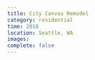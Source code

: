 ```yaml
---
title: City Canvas Remodel
category: residential
time: 2018
location: Seattle, WA
images: 
complete: false
---
```

